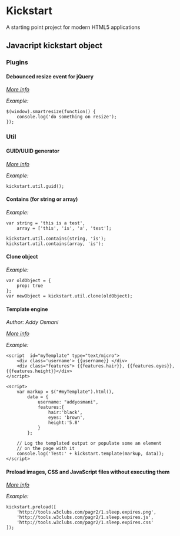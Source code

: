 # Kickstart

A starting point project for modern HTML5 applications

## Javacript kickstart object

### Plugins

#### Debounced resize event for jQuery

[*More info*](http://paulirish.com/2009/throttled-smartresize-jquery-event-handler/)

*Example:*

	$(window).smartresize(function() {
		console.log('do something on resize');
	});

### Util

#### GUID/UUID generator

[*More info*](http://es.wikipedia.org/wiki/Globally_Unique_Identifier)

*Example:*

	kickstart.util.guid();

#### Contains (for string or array)

*Example:*

	var string = 'this is a test',
		array = ['this', 'is', 'a', 'test'];

	kickstart.util.contains(string, 'is');
	kickstart.util.contains(array, 'is');

#### Clone object

*Example:*

	var oldObject = {
		prop: true
	};
	var newObject = kickstart.util.clone(oldObject);

#### Template engine

*Author: Addy Osmani*

[*More info*](https://github.com/addyosmani/microtemplatez)

*Example:*

	<script  id="myTemplate" type="text/micro">
		<div class='username'> {{username}} </div>
		<div class="features"> {{features.hair}}, {{features.eyes}}, {{features.height}}</div>
	</script>

	<script>
		var markup = $("#myTemplate").html(),
			data = {
				username: "addyosmani",
				features:{
					hair:'black',
					eyes: 'brown',
					height:'5.8'
				}
			};

		// Log the templated output or populate some an element
		// on the page with it
		console.log('Test:' + kickstart.template(markup, data));
	</script>

#### Preload images, CSS and JavaScript files without executing them

[*More info*](http://www.phpied.com/preload-cssjavascript-without-execution/)

*Example:*

	kickstart.preload([
		'http://tools.w3clubs.com/pagr2/1.sleep.expires.png',
		'http://tools.w3clubs.com/pagr2/1.sleep.expires.js',
		'http://tools.w3clubs.com/pagr2/1.sleep.expires.css'
	]);